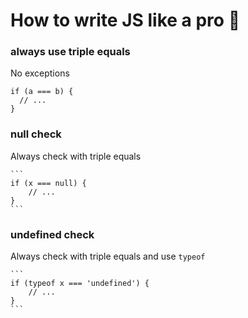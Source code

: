 # How to write JS like a pro :rocket:

### always use triple equals
No exceptions
```
if (a === b) {
  // ...
}
```


### null check
Always check with triple equals

    ```
    if (x === null) {
        // ...
    }
    ```
    
### undefined check
Always check with triple equals and use `typeof` 

    ```
    if (typeof x === 'undefined') {
        // ...
    }
    ```


